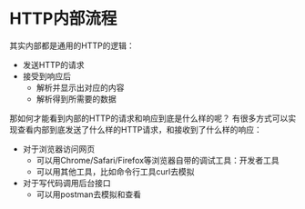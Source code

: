 # HTTP内部流程
其实内部都是通用的HTTP的逻辑：
- 发送HTTP的请求
- 接受到响应后
    - 解析并显示出对应的内容
    - 解析得到所需要的数据

那如何才能看到内部的HTTP的请求和响应到底是什么样的呢？
有很多方式可以实现查看内部到底发送了什么样的HTTP请求，和接收到了什么样的响应：
* 对于浏览器访问网页
    * 可以用Chrome/Safari/Firefox等浏览器自带的调试工具：开发者工具
    * 可以用其他工具，比如命令行工具curl去模拟
* 对于写代码调用后台接口
    * 可以用postman去模拟和查看